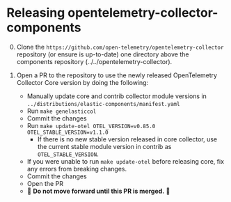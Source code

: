 # Releasing opentelemetry-collector-components

0. Clone the `https://github.com/open-telemetry/opentelemetry-collector`
   repository (or ensure is up-to-date) one directory above the components
repository (../../opentelemetry-collector).

1. Open a PR to the repository to use the newly released OpenTelemetry Collector Core version by doing the following:
   - Manually update core and contrib collector module versions in
   `../distributions/elastic-components/manifest.yaml`
   - Run `make genelasticcol`
   - Commit the changes
   - Run `make update-otel OTEL_VERSION=v0.85.0 OTEL_STABLE_VERSION=v1.1.0`
     - If there is no new stable version released in core collector, use the current stable module version in contrib as `OTEL_STABLE_VERSION`.
   - If you were unable to run `make update-otel` before releasing core, fix any errors from breaking changes.
   - Commit the changes
   - Open the PR
   -  🛑 **Do not move forward until this PR is merged.** 🛑
